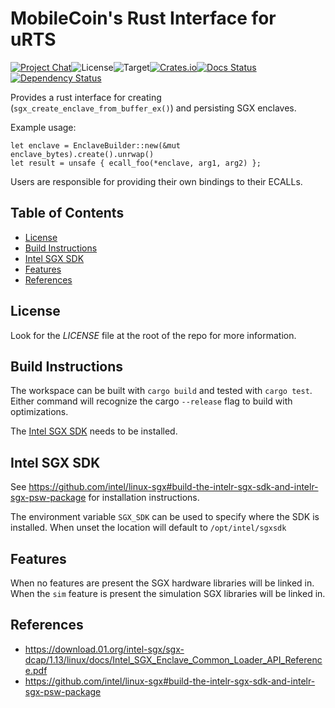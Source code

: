 # MobileCoin's Rust Interface for uRTS

[![Project Chat][chat-image]][chat-link]<!--
-->![License][license-image]<!--
-->![Target][target-image]<!--
-->[![Crates.io][crate-image]][crate-link]<!--
-->[![Docs Status][docs-image]][docs-link]<!--
-->[![Dependency Status][deps-image]][deps-link]

Provides a rust interface for creating (`sgx_create_enclave_from_buffer_ex()`)
and persisting SGX enclaves.

Example usage:

```ignore,rust
let enclave = EnclaveBuilder::new(&mut enclave_bytes).create().unrwap()
let result = unsafe { ecall_foo(*enclave, arg1, arg2) };
```

Users are responsible for providing their own bindings to their ECALLs.

## Table of Contents

- [License](#license)
- [Build Instructions](#build-instructions)
- [Intel SGX SDK](#intel-sgx-sdk)
- [Features](#features)
- [References](#references)

## License

Look for the *LICENSE* file at the root of the repo for more information.

## Build Instructions

The workspace can be built with `cargo build` and tested with `cargo test`.
Either command will recognize the cargo `--release` flag to build with
optimizations.

The [Intel SGX SDK](#intel-sgx-sdk) needs to be installed.

## Intel SGX SDK

See <https://github.com/intel/linux-sgx#build-the-intelr-sgx-sdk-and-intelr-sgx-psw-package>
for installation instructions.

The environment variable `SGX_SDK` can be used to specify where the SDK is
installed. When unset the location will default to `/opt/intel/sgxsdk`

## Features

When no features are present the SGX hardware libraries will be linked in. When
the `sim` feature is present the simulation SGX libraries will be linked in.

## References

- <https://download.01.org/intel-sgx/sgx-dcap/1.13/linux/docs/Intel_SGX_Enclave_Common_Loader_API_Reference.pdf>
- <https://github.com/intel/linux-sgx#build-the-intelr-sgx-sdk-and-intelr-sgx-psw-package>

[chat-image]: https://img.shields.io/discord/844353360348971068?style=flat-square
[chat-link]: https://mobilecoin.chat
[license-image]: https://img.shields.io/crates/l/mc-sgx-urts?style=flat-square
[target-image]: https://img.shields.io/badge/target-x86__64-blue?style=flat-square
[crate-image]: https://img.shields.io/crates/v/mc-sgx-urts.svg?style=flat-square
[crate-link]: https://crates.io/crates/mc-sgx-urts
[docs-image]: https://img.shields.io/docsrs/mc-sgx-urts?style=flat-square
[docs-link]: https://docs.rs/crate/mc-sgx-urts
[deps-image]: https://deps.rs/crate/mc-sgx-urts/0.5.0/status.svg?style=flat-square
[deps-link]: https://deps.rs/crate/mc-sgx-urts/0.5.0
